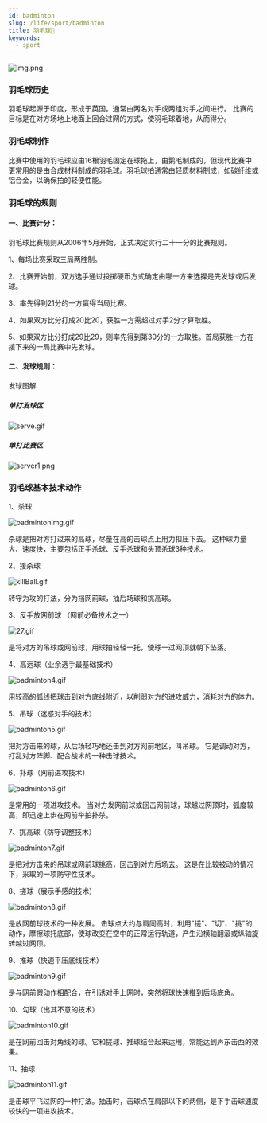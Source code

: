 ```yaml
---
id: badminton
slug: /life/sport/badminton
title: 羽毛球🏸
keywords:
  - sport
---
```

![img.png](badmintonImg/img.png)
### 羽毛球历史

羽毛球起源于印度，形成于英国。通常由两名对手或两组对手之间进行。
比赛的目标是在对方场地上地面上回合过网的方式，使羽毛球着地，从而得分。

### 羽毛球制作
比赛中使用的羽毛球应由16根羽毛固定在球拖上，由鹅毛制成的，但现代比赛中更常用的是由合成材料制成的羽毛球。羽毛球拍通常由轻质材料制成，如碳纤维或铝合金，以确保拍的轻便性能。

### 羽毛球的规则

#### 一、比赛计分：
羽毛球比赛规则从2006年5月开始，正式决定实行二十一分的比赛规则。

1、每场比赛采取三局两胜制。

2、比赛开始前，双方选手通过投掷硬币方式确定由哪一方来选择是先发球或后发球。

3、率先得到21分的一方赢得当局比赛。

4、如果双方比分打成20比20，获胜一方需超过对手2分才算取胜。

5、如果双方比分打成29比29，则率先得到第30分的一方取胜。首局获胜一方在接下来的一局比赛中先发球。
#### 二、发球规则：
发球图解

##### 单打发球区
![serve.gif](badmintonImg/serve.png)  

##### 单打比赛区
![server1.png](badmintonImg/server1.png)

### 羽毛球基本技术动作

1、杀球

![badmintonImg.gif](badmintonImg/4.gif)

杀球是把对方打过来的高球，尽量在高的击球点上用力扣压下去。
这种球力量大、速度快，主要包括正手杀球、反手杀球和头顶杀球3种技术。

2、接杀球

![killBall.gif](badmintonImg/killBall.gif)

转守为攻的打法，分为挡网前球，抽后场球和挑高球。

3、反手放网前球 （网前必备技术之一）

![27.gif](badmintonImg/return.gif)

是将对方的吊球或网前球，用球拍轻轻一托，使球一过网顶就朝下坠落。

4、高远球（业余选手最基础技术）


![badminton4.gif](badmintonImg/badminton4.gif)

用较高的弧线把球击到对方底线附近，以削弱对方的进攻威力，消耗对方的体力。

5、吊球（迷惑对手的技术）

![badminton5.gif](badmintonImg/badminton5.gif)

把对方击来的球，从后场轻巧地还击到对方网前地区，叫吊球。
它是调动对方，打乱对方阵脚、配合战术的一种击球技术。

6、扑球（网前进攻技术）

![badminton6.gif](badmintonImg/badminton6.gif)

是常用的一项进攻技术。
当对方发网前球或回击网前球，球越过网顶时，弧度较高，即迅速上步在网前举拍扑杀。

7、挑高球（防守调整技术）

![badminton7.gif](badmintonImg/badminton7.gif)

是把对方击来的吊球或网前球挑高，回击到对方后场去。
这是在比较被动的情况下，采取的一项防守性技术。

8、搓球（展示手感的技术）

![badminton8.gif](badmintonImg/badminton8.gif)

是放网前球技术的一种发展。
击球点大约与肩同高时，利用"搓"、"切"、"挑"的动作，摩擦球托底部，使球改变在空中的正常运行轨道，产生沿横轴翻滚或纵轴旋转越过网顶。

9、推球（快速平压底线技术）

![badminton9.gif](badmintonImg/badminton9.gif)

是与网前假动作相配合，在引诱对手上网时，突然将球快速推到后场底角。

10、勾球（出其不意的技术）

![badminton10.gif](badmintonImg/badminton10.gif)

是在网前回击对角线的球。它和搓球、推球结合起来运用，常能达到声东击西的效果。

11、抽球

![badminton11.gif](badmintonImg/badminton11.gif)

是击球平飞过网的一种打法。抽击时，击球点在肩部以下的两侧，是下手击球速度较快的一项进攻技术。